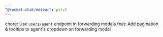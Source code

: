 ```yaml
---
"@rocket.chat/meteor": patch
---
```


chore: Use `users/agent` endpoint in forwarding modals
feat: Add pagination & tooltips to agent's dropdown on forwarding modal
